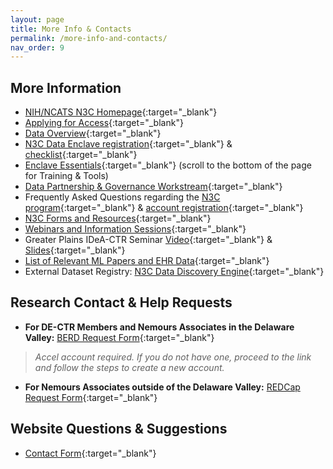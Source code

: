 ```yaml
---
layout: page
title: More Info & Contacts
permalink: /more-info-and-contacts/
nav_order: 9
---
```


## More Information
* [NIH/NCATS N3C Homepage](https://ncats.nih.gov/n3c "NCATS Website"){:target="_blank"}
* [Applying for Access](https://ncats.nih.gov/n3c/about/applying-for-access){:target="_blank"}
* [Data Overview](https://ncats.nih.gov/n3c/about/data-overview){:target="_blank"}
* [N3C Data Enclave registration](https://labs.cd2h.org/registration/){:target="_blank"} & [checklist](https://covid-test.cd2h.org/Enclave_Registration_Checklist){:target="_blank"}
* [Enclave Essentials](https://covid.cd2h.org/N3C_data_enclave){:target="_blank"} (scroll to the bottom of the page for Training & Tools)
* [Data Partnership & Governance Workstream](https://covid.cd2h.org/N3C_governance){:target="_blank"}
* Frequently Asked Questions regarding the [N3C program](https://ncats.nih.gov/n3c/about/program-faq){:target="_blank"} & [account registration](https://covid.cd2h.org/FAQs){:target="_blank"}
* [N3C Forms and Resources](https://ncats.nih.gov/n3c/resources){:target="_blank"}
* [Webinars and Information Sessions](https://covid.cd2h.org/webinars){:target="_blank"}
* Greater Plains IDeA-CTR Seminar [Video](https://echo360.org/media/61abb402-4478-4a16-9eed-0471894c34d2/public){:target="_blank"} & [Slides](https://docs.google.com/presentation/d/1nlE3siDjFiBGr8qigCsAXDG0HVgXj7MgXAe42sYwKpk/edit#slide=id.g82b3b45e56_0_107){:target="_blank"}
* [List of Relevant ML Papers and EHR Data](https://github.com/hurcy/awesome-ehr-deeplearning){:target="_blank"}
* External Dataset Registry: [N3C Data Discovery Engine](https://discovery.biothings.io/dataset?guide=/guide/n3c/dataset){:target="_blank"}

## Research Contact & Help Requests
* __For DE-CTR Members and Nemours Associates in the Delaware Valley:__ [BERD Request Form](https://dash.de-ctr.org/consult/submit/berd){:target="_blank"}
> *Accel account required. If you do not have one, proceed to the link and follow the steps to create a new account.*

* __For Nemours Associates outside of the Delaware Valley:__ [REDCap Request Form](https://redcap.nemoursresearch.org/redcap/surveys/?s=KREXTXXR73){:target="_blank"}

## Website Questions & Suggestions
* [Contact Form](https://redcap.nemoursresearch.org/redcap/surveys/?s=9H779EJCL7){:target="_blank"}
